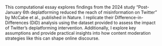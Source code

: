 This computational essay explores findings from the 2024 study “Post-January 6th deplatforming reduced the reach of misinformation on Twitter” by McCabe et al., published in Nature. I replicate their Difference-in-Differences (DiD) analysis using the dataset provided to assess the impact of Twitter’s deplatforming intervention. Additionally, I explore key assumptions and provide practical insights into how content moderation strategies like this can shape online discourse.
